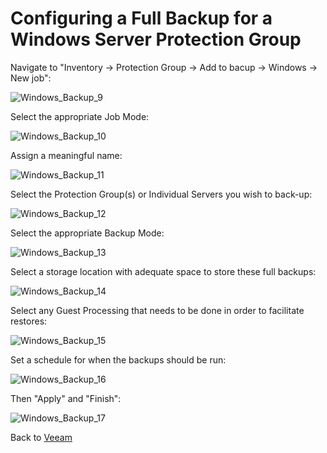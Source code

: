 # Configuring a Full Backup for a Windows Server Protection Group

Navigate to "Inventory -> Protection Group -> Add to bacup -> Windows -> New job":

![Windows_Backup_9](./full_windows_backup_9.png)

Select the appropriate Job Mode:  

![Windows_Backup_10](./full_windows_backup_10.png)

Assign a meaningful name:  

![Windows_Backup_11](./full_windows_backup_11.png)

Select the Protection Group(s) or Individual Servers you wish to back-up:  

![Windows_Backup_12](./full_windows_backup_12.png)

Select the appropriate Backup Mode:  

![Windows_Backup_13](./full_windows_backup_13.png)

Select a storage location with adequate space to store these full backups:  

![Windows_Backup_14](./full_windows_backup_14.png)

Select any Guest Processing that needs to be done in order to facilitate restores:  

![Windows_Backup_15](./full_windows_backup_15.png)

Set a schedule for when the backups should be run:  

![Windows_Backup_16](./full_windows_backup_16.png)

Then "Apply" and "Finish":  

![Windows_Backup_17](./full_windows_backup_17.png)

Back to [Veeam](./../README.md)
